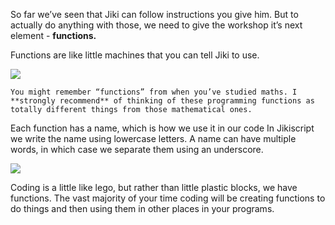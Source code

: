So far we’ve seen that Jiki can follow instructions you give him. But to actually do anything with those, we need to give the workshop it’s next element - **functions.**

Functions are like little machines that you can tell Jiki to use.

<img src="https://assets.exercism.org/bootcamp/diagrams/functions-on-shelves.png" class="diagram"/>

```exercism/note
You might remember “functions” from when you’ve studied maths. I **strongly recommend** of thinking of these programming functions as totally different things from those mathematical ones.
```

Each function has a name, which is how we use it in our code In Jikiscript we write the name using lowercase letters. A name can have multiple words, in which case we separate them using an underscore.

<img src="https://assets.exercism.org/bootcamp/diagrams/anatomy-of-a-function-definition.png" class="diagram"/>

Coding is a little like lego, but rather than little plastic blocks, we have functions. The vast majority of your time coding will be creating functions to do things and then using them in other places in your programs.
